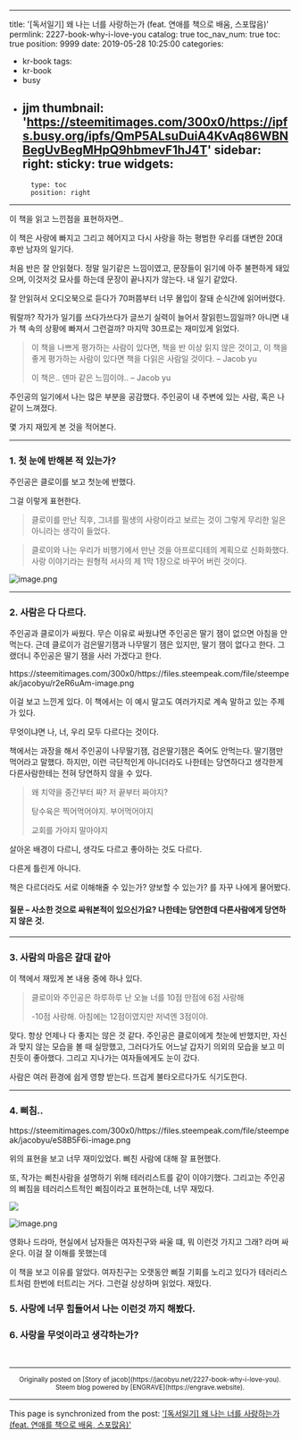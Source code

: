 
---
title: '[독서일기] 왜 나는 너를 사랑하는가 (feat. 연애를 책으로 배움, 스포많음)'
permlink: 2227-book-why-i-love-you
catalog: true
toc_nav_num: true
toc: true
position: 9999
date: 2019-05-28 10:25:00
categories:
- kr-book
tags:
- kr-book
- busy
- jjm
thumbnail: 'https://steemitimages.com/300x0/https://ipfs.busy.org/ipfs/QmP5ALsuDuiA4KvAq86WBNBegUvBegMHpQ9hbmevF1hJ4T'
sidebar:
    right:
        sticky: true
widgets:
    -
        type: toc
        position: right
---


<p>이 책을 읽고 느낀점을 표현하자면..</p>
<p>이 책은 사랑에 빠지고 그리고 헤어지고 다시 사랑을 하는 평범한 우리를 대변한 20대 후반 남자의 일기다.</p>
<p>처음 반은 잘 안읽혔다. 정말 일기같은 느낌이였고, 문장들이 읽기에 아주 불편하게 돼있으며, 이것저것 묘사를 하는데 문장이 끝나지가 않는다. 내 일기 같았다.</p>
<p>잘 안읽혀서 오디오북으로 듣다가 70퍼쯤부터 너무 몰입이 잘돼 순식간에 읽어버렸다.</p>
<p>뭐랄까? 작가가 일기를 쓰다가쓰다가 글쓰기 실력이 늘어서 잘읽힌느낌일까? 아니면 내가 책 속의 상황에 빠져서 그런걸까? 마지막 30프로는 재미있게 읽었다.</p>
<blockquote><p>이 책을 나쁘게 평가하는 사람이 있다면, 책을 반 이상 읽지 않은 것이고, 이 책을 좋게 평가하는 사람이 있다면 책을 다읽은 사람일 것이다. – Jacob yu</p>
<p>이 책은.. 덴마 같은 느낌이야.. – Jacob yu</p></blockquote>
<p>주인공의 일기에서 나는 많은 부분을 공감했다. 주인공이 내 주변에 있는 사람, 혹은 나같이 느껴졌다.</p>
<p>몇 가지 재밌게 본 것을 적어본다.</p>
<hr />
<h3>1. 첫 눈에 반해본 적 있는가?</h3>
<p>주인공은 클로이를 보고 첫눈에 반했다.</p>
<p>그걸 이렇게 표현한다.</p>
<blockquote><p>클로이를 만난 직후, 그녀를 필생의 사랑이라고 보르는 것이 그렇게 무리한 일은 아니라는 생각이 들었다.</p></blockquote>
<blockquote><p>클로이와 나는 우리가 비행기에서 만난 것을 아프로디테의 계획으로 신화화했다. 사랑 이야기라는 원형적 서사의 제 1막 1장으로 바꾸어 버린 것이다.</p></blockquote>

![image.png](https://steemitimages.com/300x0/https://ipfs.busy.org/ipfs/QmP5ALsuDuiA4KvAq86WBNBegUvBegMHpQ9hbmevF1hJ4T)


<hr />
<h3>2. 사람은 다 다르다.</h3>
<p>주인공과 클로이가 싸웠다. 무슨 이유로 싸웠냐면 주인공은 딸기 잼이 없으면 아침을 안먹는다. 근데 클로이가 검은딸기잼과 나무딸기 잼은 있지만, 딸기 잼이 없다고 한다. 그랬더니 주인공은 딸기 잼을 사러 가겠다고 한다.</p>
<p>https://steemitimages.com/300x0/https://files.steempeak.com/file/steempeak/jacobyu/r2eR6uAm-image.png</p>
<p>이걸 보고 느낀게 있다. 이 책에서는 이 예시 말고도 여러가지로 계속 말하고 있는 주제가 있다.</p>
<p>무엇이냐면 나, 너, 우리 모두 다르다는 것이다.</p>
<p>책에서는 과장을 해서 주인공이 나무딸기잼, 검은딸기잼은 죽어도 안먹는다. 딸기잼만 먹어라고 말했다. 하지만, 이런 극단적인게 아니더라도 나한테는 당연하다고 생각한게 다른사람한테는 전혀 당연하지 않을 수 있다.</p>
<blockquote><p>왜 치약을 중간부터 짜? 저 끝부터 짜야지?</p>
<p>탕수육은 찍어먹어야지. 부어먹어야지</p>
<p>교회를 가야지 말아야지</p></blockquote>
<p>살아온 배경이 다르니, 생각도 다르고 좋아하는 것도 다르다.</p>
<p>다른게 틀린게 아니다.</p>
<p>책은 다르더라도 서로 이해해줄 수 있는가? 양보할 수 있는가? 를 자꾸 나에게 물어봤다.</p>
<h4>질문 – 사소한 것으로 싸워본적이 있으신가요? 나한테는 당연한데 다른사람에게 당연하지 않은 것.</h4>
<hr />
<h3>3. 사람의 마음은 갈대 같아</h3>
<p>이 책에서 재밌게 본 내용 중에 하나 있다.</p>
<blockquote><p>클로이와 주인공은 하루하루 난 오늘 너를 10점 만점에 6점 사랑해</p>
<p>-10점 사랑해. 아침에는 12점이였지만 저녁엔 3점이야.</p></blockquote>
<p>맞다. 항상 언제나 다 좋지는 않은 것 같다. 주인공은 클로이에게 첫눈에 반했지만, 자신과 맞지 않는 모습을 볼 때 실망했고, 그러다가도 어느날 갑자기 의외의 모습을 보고 미친듯이 좋아했다. 그리고 지나가는 여자들에게도 눈이 갔다.</p>
<p>사람은 여러 환경에 쉽게 영향 받는다. 뜨겁게 불타오르다가도 식기도한다.</p>
<hr />
<h3>4. 삐침..</h3>
<p>https://steemitimages.com/300x0/https://files.steempeak.com/file/steempeak/jacobyu/eS8B5F6i-image.png</p>
<p>위의 표현을 보고 너무 재미있었다. 삐친 사람에 대해 잘 표현했다.</p>
<p>또, 작가는 삐친사람을 설명하기 위해 테러리스트를 같이 이야기했다. 그리고는 주인공의 삐짐을 테러리스트적인 삐짐이라고 표현하는데, 너무 재밌다.</p>


![](https://steemitimages.com/300x0/https://files.steempeak.com/file/steempeak/jacobyu/b8aAxq4I-image.png) 

![image.png](https://steemitimages.com/300x0/https://ipfs.busy.org/ipfs/QmZhY5NcrvFUmv5REVPo1NJWyV3GmfvRn4hyhbwYDQLJ4Q)



<p>영화나 드라마, 현실에서 남자들은 여자친구와 싸울 떄, 뭐 이런것 가지고 그래? 라며 싸운다. 이걸 잘 이해를 못했는데</p>
<p>이 책을 보고 이유를 알았다. 여자친구는 오랫동안 삐질 기회를 노리고 있다가 테러리스트처럼 한번에 터트리는 거다. 그런걸 상상하며 읽었다. 재밌다.</p>
<h3>5. 사랑에 너무 힘들어서 나는 이런것 까지 해봤다.</h3>
<h3>6. 사랑을 무엇이라고 생각하는가?</h3>
<p> </p>


***
<center><sup>Originally posted on [Story of jacob](https://jacobyu.net/2227-book-why-i-love-you). Steem blog powered by [ENGRAVE](https://engrave.website).</sup></center>

- - -

This page is synchronized from the post: ['[독서일기] 왜 나는 너를 사랑하는가 (feat. 연애를 책으로 배움, 스포많음)'](https://steemit.com/@jacobyu/2227-book-why-i-love-you)
